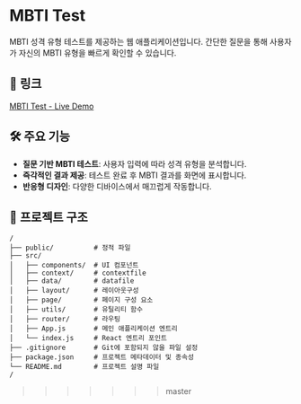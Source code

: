 # MBTI Test

MBTI 성격 유형 테스트를 제공하는 웹 애플리케이션입니다. 간단한 질문을 통해 사용자가 자신의 MBTI 유형을 빠르게 확인할 수 있습니다.

## 📌 링크

[MBTI Test - Live Demo](https://mbti-test-omega.vercel.app/test)

## 🛠 주요 기능

- **질문 기반 MBTI 테스트**: 사용자 입력에 따라 성격 유형을 분석합니다.
- **즉각적인 결과 제공**: 테스트 완료 후 MBTI 결과를 화면에 표시합니다.
- **반응형 디자인**: 다양한 디바이스에서 매끄럽게 작동합니다.

## 📂 프로젝트 구조

```plaintext
/
├── public/          # 정적 파일
├── src/
│   ├── components/  # UI 컴포넌트
│   ├── context/     # contextfile
│   ├── data/        # datafile
│   ├── layout/      # 레이아웃구성
│   ├── page/        # 페이지 구성 요소
│   ├── utils/       # 유틸리티 함수
│   ├── router/      # 라우팅
│   ├── App.js       # 메인 애플리케이션 엔트리
│   └── index.js     # React 엔트리 포인트
├── .gitignore       # Git에 포함되지 않을 파일 설정
├── package.json     # 프로젝트 메타데이터 및 종속성
└── README.md        # 프로젝트 설명 파일
/
```

> > > > > > > master
